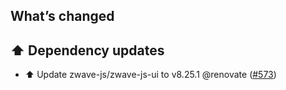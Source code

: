 ## What’s changed

## ⬆️ Dependency updates

- ⬆️ Update zwave-js/zwave-js-ui to v8.25.1 @renovate ([#573](https://github.com/hassio-addons/addon-zwave-js-ui/pull/573)) 
